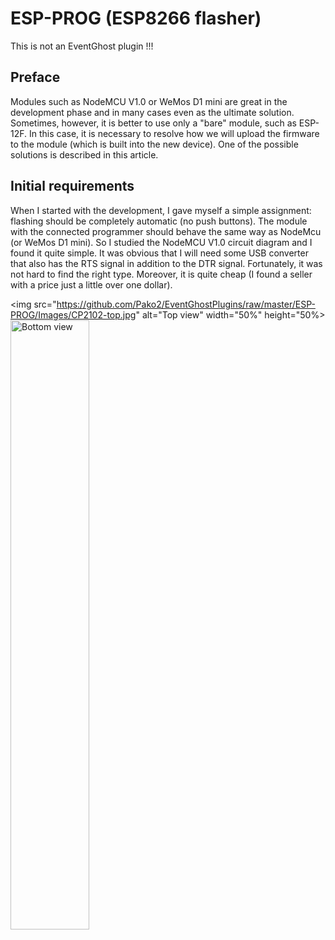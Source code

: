 # ESP-PROG  (ESP8266 flasher)
This is not an EventGhost plugin !!!

## Preface
Modules such as NodeMCU V1.0 or WeMos D1 mini are great in the development phase and in many cases even as the ultimate solution. Sometimes, however, it is better to use only a "bare" module, such as ESP-12F.
In this case, it is necessary to resolve how we will upload the firmware to the module (which is built into the new device). One of the possible solutions is described in this article.

## Initial requirements
When I started with the development, I gave myself a simple assignment: flashing should be completely automatic (no push buttons). The module with the connected programmer should behave the same way as NodeMcu (or WeMos D1 mini).
So I studied the NodeMCU V1.0 circuit diagram and I found it quite simple. It was obvious that I will need some USB converter that also has the RTS signal in addition to the DTR signal. Fortunately, it was not hard to find the right type. Moreover, it is quite cheap (I found a seller with a price just a little over one dollar).

<img src="https://github.com/Pako2/EventGhostPlugins/raw/master/ESP-PROG/Images/CP2102-top.jpg" alt="Top view" width="50%" height="50%>
<img src="https://github.com/Pako2/EventGhostPlugins/raw/master/ESP-PROG/Images/CP2102-bottom.jpg" alt="Bottom view" width="50%" height="50%">

